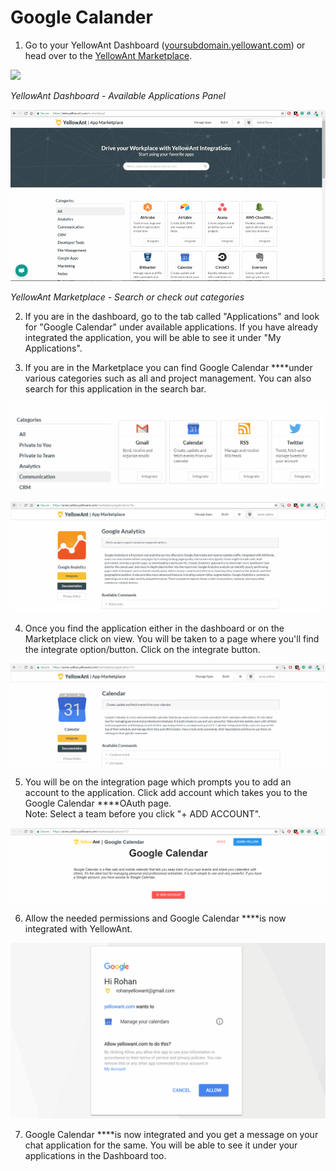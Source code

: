 # Google Calander

1. Go to your YellowAnt Dashboard \([yoursubdomain.yellowant.com](https://github.com/yellowanthq/yellowant-help-center/tree/bdad19066023aa6a8b667a1d6f05b72945b49759/yoursubdomain.yellowant.com)\) or head over to the [YellowAnt Marketplace](https://www.yellowant.com/marketplace). 

![](../../.gitbook/assets/image%20%285%29.png)

_YellowAnt Dashboard - Available Applications Panel_

![](../../.gitbook/assets/image%20%28230%29.png)

_YellowAnt Marketplace - Search or check out categories_

2. If you are in the dashboard, go to the tab called "Applications" and look for "Google Calendar" under available applications. If you have already integrated the application, you will be able to see it under "My Applications".

3. If you are in the Marketplace you can find Google Calendar ****under various categories such as all and project management. You can also search for this application in the search bar.  


![](../../.gitbook/assets/image%20%28203%29.png)

![](../../.gitbook/assets/image%20%2845%29.png)

4. Once you find the application either in the dashboard or on the Marketplace click on view. You will be taken to a page where you'll find the integrate option/button. Click on the integrate button.  


![](../../.gitbook/assets/image%20%28216%29.png)

5. You will be on the integration page which prompts you to add an account to the application. Click add account which takes you to the Google Calendar ****OAuth page.  
Note: Select a team before you click "+ ADD ACCOUNT".  


![](../../.gitbook/assets/image%20%28271%29.png)

6. Allow the needed permissions and Google Calendar ****is now integrated with YellowAnt.  


![](../../.gitbook/assets/image%20%2890%29.png)

7. Google Calendar ****is now integrated and you get a message on your chat application for the same. You will be able to see it under your applications in the Dashboard too.

